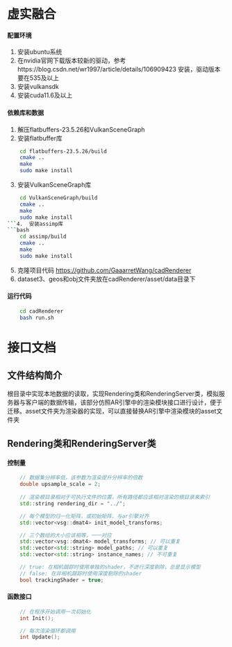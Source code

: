 # 虚实融合
#### 配置环境
1.  安装ubuntu系统
2.  在nvidia官网下载版本较新的驱动，参考https://blog.csdn.net/wr1997/article/details/106909423 安装，驱动版本要在535及以上
3.  安装vulkansdk
4.  安装cuda11.6及以上
#### 依赖库和数据
1.  解压flatbuffers-23.5.26和VulkanSceneGraph
2.  安装flatbuffer库
```bash  
    cd flatbuffers-23.5.26/build  
    cmake ..  
    make  
    sudo make install  
```
3.  安装VulkanSceneGraph库
```bash  
    cd VulkanSceneGraph/build  
    cmake ..
    make
    sudo make install
```4.  安装assimp库
```bash  
    cd assimp/build  
    cmake ..
    make
    sudo make install
```
5.  克隆项目代码 https://github.com/GaaarretWang/cadRenderer
6.  dataset3、geos和obj文件夹放在cadRenderer/asset/data目录下

#### 运行代码
```bash  
    cd cadRenderer
    bash run.sh
```

# 接口文档
## 文件结构简介
根目录中实现本地数据的读取，实现Rendering类和RenderingServer类，模拟服务器与客户端的数据传输，该部分仿照AR引擎中的渲染模块接口进行设计，便于迁移。asset文件夹为渲染器的实现，可以直接替换AR引擎中渲染模块的asset文件夹
## Rendering类和RenderingServer类
#### 控制量
```cpp  
    // 数据集分辨率低，该参数为渲染提升分辨率的倍数
    double upsample_scale = 2; 
    
    // 渲染根目录相对于可执行文件的位置，所有路径都应该相对渲染的根目录来索引
    std::string rendering_dir = "../"; 

    // 每个模型的归一化矩阵，或初始矩阵，与ar引擎对齐
    std::vector<vsg::dmat4> init_model_transforms; 

    // 三个数组的大小应该相等，一一对应
    std::vector<vsg::dmat4> model_transforms; // 可以重复
    std::vector<std::string> model_paths; // 可以重复
    std::vector<std::string> instance_names; // 不可重复

    // true: 在相机跟踪时使用单独的shader，不进行深度剔除，总是显示模型
    // false: 在非相机跟踪时使用深度剔除的shader
    bool trackingShader = true;
```
#### 函数接口
```cpp  
    // 在程序开始调用一次初始化
    int Init();

    // 每次渲染循环都调用
    int Update();
```


